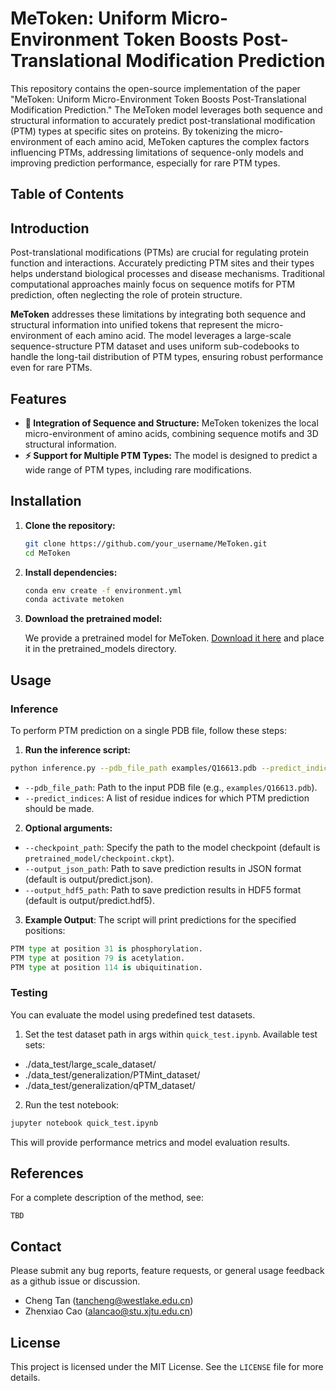 # MeToken: Uniform Micro-Environment Token Boosts Post-Translational Modification Prediction

This repository contains the open-source implementation of the paper "MeToken: Uniform Micro-Environment Token Boosts Post-Translational Modification Prediction." The MeToken model leverages both sequence and structural information to accurately predict post-translational modification (PTM) types at specific sites on proteins. By tokenizing the micro-environment of each amino acid, MeToken captures the complex factors influencing PTMs, addressing limitations of sequence-only models and improving prediction performance, especially for rare PTM types.

## Table of Contents

<!-- - [Introduction](#introduction)
- [Features](#features)
- [Installation](#installation)
- [Usage](#usage)
  - [Inference](#inference)
  - [Testing](#testing)
- [License](#license)
- [Citations](#citations)  -->

## Introduction
Post-translational modifications (PTMs) are crucial for regulating protein function and interactions. Accurately predicting PTM sites and their types helps understand biological processes and disease mechanisms. Traditional computational approaches mainly focus on sequence motifs for PTM prediction, often neglecting the role of protein structure. 

**MeToken** addresses these limitations by integrating both sequence and structural information into unified tokens that represent the micro-environment of each amino acid. The model leverages a large-scale sequence-structure PTM dataset and uses uniform sub-codebooks to handle the long-tail distribution of PTM types, ensuring robust performance even for rare PTMs.

## Features
- **🚀 Integration of Sequence and Structure:** MeToken tokenizes the local micro-environment of amino acids, combining sequence motifs and 3D structural information.
- **⚡ Support for Multiple PTM Types:** The model is designed to predict a wide range of PTM types, including rare modifications.

## Installation
1. **Clone the repository:**
   ```bash
   git clone https://github.com/your_username/MeToken.git
   cd MeToken
   ```

2. **Install dependencies:**
    ```bash
    conda env create -f environment.yml
    conda activate metoken
    ```

3. **Download the pretrained model:**

    We provide a pretrained model for MeToken. [Download it here]() and place it in the pretrained_models directory.

## Usage

### Inference

To perform PTM prediction on a single PDB file, follow these steps:

1. **Run the inference script:**

```bash
python inference.py --pdb_file_path examples/Q16613.pdb --predict_indices 31 79 114
```

- `--pdb_file_path`: Path to the input PDB file (e.g., `examples/Q16613.pdb`).
- `--predict_indices`: A list of residue indices for which PTM prediction should be made.

2. **Optional arguments:**

- `--checkpoint_path`: Specify the path to the model checkpoint (default is `pretrained_model/checkpoint.ckpt`).
- `--output_json_path`: Path to save prediction results in JSON format (default is output/predict.json).
- `--output_hdf5_path`: Path to save prediction results in HDF5 format (default is output/predict.hdf5).

3. **Example Output**: The script will print predictions for the specified positions:

```python
PTM type at position 31 is phosphorylation.
PTM type at position 79 is acetylation.
PTM type at position 114 is ubiquitination.
```

### Testing

You can evaluate the model using predefined test datasets.

1. Set the test dataset path in args within `quick_test.ipynb`. Available test sets:

- ./data_test/large_scale_dataset/
- ./data_test/generalization/PTMint_dataset/
- ./data_test/generalization/qPTM_dataset/

2. Run the test notebook:

```bash
jupyter notebook quick_test.ipynb
```

This will provide performance metrics and model evaluation results.

## References

For a complete description of the method, see:

```text
TBD
```

## Contact

Please submit any bug reports, feature requests, or general usage feedback as a github issue or discussion.

- Cheng Tan (tancheng@westlake.edu.cn)
- Zhenxiao Cao (alancao@stu.xjtu.edu.cn)

## License

This project is licensed under the MIT License. See the `LICENSE` file for more details.